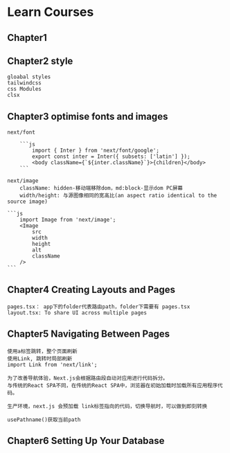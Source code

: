 # Learn Courses

## Chapter1

## Chapter2 style

    gloabal styles
    tailwindcss
    css Modules
    clsx

## Chapter3 optimise fonts and images

    next/font

        ```js
            import { Inter } from 'next/font/google';
            export const inter = Inter({ subsets: ['latin'] });
            <body className={`${inter.className}`}>{children}</body>
        ```

    next/image
        className: hidden-移动端移除dom，md:block-显示dom PC屏幕
        width/height: 与源图像相同的宽高比(an aspect ratio identical to the source image)

    ```js
        import Image from 'next/image';
        <Image
            src
            width
            height
            alt
            className
        />
    ```

## Chapter4 Creating Layouts and Pages

    pages.tsx： app下的folder代表路由path，folder下需要有 pages.tsx
    layout.tsx: To share UI across multiple pages

## Chapter5 Navigating Between Pages

    使用a标签跳转，整个页面刷新
    使用Link, 跳转时局部刷新
    import Link from 'next/link';
    
    为了改善导航体验，Next.js会根据路由段自动对应用进行代码拆分。
    与传统的React SPA不同，在传统的React SPA中，浏览器在初始加载时加载所有应用程序代码。

    生产环境，next.js 会预加载 link标签指向的代码，切换导航时，可以做到即刻转换

    usePathname()获取当前path

## Chapter6 Setting Up Your Database
